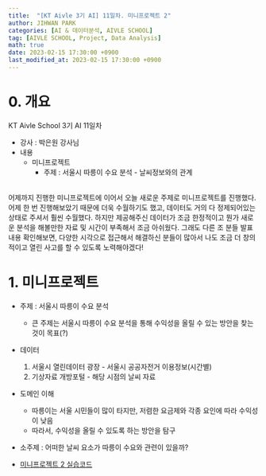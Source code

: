 ```yaml
---
title:  "[KT Aivle 3기 AI] 11일차. 미니프로젝트 2"
author: JIHWAN PARK
categories: [AI & 데이터분석, AIVLE SCHOOL]
tag: [AIVLE SCHOOL, Project, Data Analysis]
math: true
date: 2023-02-15 17:30:00 +0900
last_modified_at: 2023-02-15 17:30:00 +0900
---
```


# 0. 개요
KT Aivle School 3기 AI 11일차 
- 강사 : 박은원 강사님
- 내용
    - 미니프로젝트
      - 주제 : 서울시 따릉이 수요 분석 - 날씨정보와의 관계
<br>
어제까지 진행한 미니프로젝트에 이어서 오늘 새로운 주제로 미니프로젝트를 진행했다. 어제 한 번 진행해보았기 때문에 더욱 수월하기도 했고, 데이터도 거의 다 정제되어있는 상태로 주셔서 훨씬 수월했다. 하지만 제공해주신 데이터가 조금 한정적이고 뭔가 새로운 분석을 해볼만한 자료 및 시간이 부족해서 조금 아쉬웠다. 그래도 다른 조 분들 발표내용 확인해보면, 다양한 시각으로 접근해서 해결하신 분들이 많아서 나도 조금 더 창의적이고 열린 사고를 할 수 있도록 노력해야겠다! 

# 1. 미니프로젝트

- 주제 : 서울시 따릉이 수요 분석
    - 큰 주제는 서울시 따릉이 수요 분석을 통해 수익성을 올릴 수 있는 방안을 찾는 것이 목표(?)

- 데이터
    1. 서울시 열린데이터 광장 - 서울시 공공자전거 이용정보(시간별)
    2. 기상자료 개방포털 - 해당 시점의 날씨 자료

- 도메인 이해
    - 따릉이는 서울 시민들이 많이 타지만, 저렴한 요금제와 각종 요인에 따라 수익성이 낮음
    - 따라서, 수익성을 올릴 수 있도록 하는 방안을 탐구

- 소주제 : 어떠한 날씨 요소가 따릉이 수요와 관련이 있을까?

- <a href='https://github.com/Jihwan98/aivle_school/blob/main/2023.02.15_%EB%AF%B8%EB%8B%88%ED%94%84%EB%A1%9C%EC%A0%9D%ED%8A%B81%EC%B0%A8_%EC%8B%A4%EC%8A%B5%EC%9E%90%EB%A3%8C/seoulbike_student.ipynb' target='_blank'>미니프로젝트 2 실습코드</a>